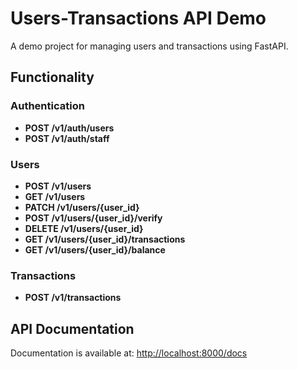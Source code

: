 # Users-Transactions API Demo

A demo project for managing users and transactions using FastAPI. 

## Functionality

### Authentication
- **POST /v1/auth/users** 
- **POST /v1/auth/staff**

### Users
- **POST /v1/users** 
- **GET /v1/users** 
- **PATCH /v1/users/{user_id}**
- **POST /v1/users/{user_id}/verify** 
- **DELETE /v1/users/{user_id}**
- **GET /v1/users/{user_id}/transactions**
- **GET /v1/users/{user_id}/balance** 

### Transactions
- **POST /v1/transactions** 

## API Documentation

Documentation is available at:
[http://localhost:8000/docs](http://localhost:8000/docs)